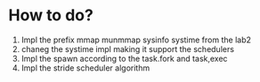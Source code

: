 # How to do?
1. Impl the prefix mmap munmmap sysinfo systime from the lab2
2. chaneg the systime impl making it support the schedulers
3. Impl the spawn according to the task.fork and task,exec
4. Impl the stride scheduler algorithm